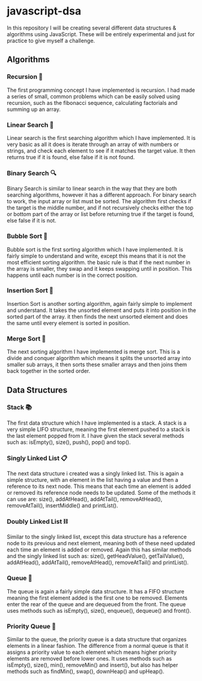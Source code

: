 # javascript-dsa

In this repository I will be creating several different data structures & algorithms using JavaScript. These will be entirely experimental and just for practice to give myself a challenge.

## Algorithms

### Recursion 🔁

The first programming concept I have implemented is recursion. I had made a series of small, common problems which can be easily solved using recursion, such as the fibonacci sequence, calculating factorials and summing up an array.

### Linear Search 🔎

Linear search is the first searching algorithm which I have implemented. It is very basic as all it does is iterate through an array of with numbers or strings, and check each element to see if it matches the target value. It then returns true if it is found, else false if it is not found.

### Binary Search 🔍

Binary Search is similar to linear search in the way that they are both searching algorithms, however it has a different approach. For binary search to work, the input array or list must be sorted. The algorithm first checks if the target is the middle number, and if not recursively checks either the top or bottom part of the array or list before returning true if the target is found, else false if it is not.

### Bubble Sort 🫧

Bubble sort is the first sorting algorithm which I have implemented. It is fairly simple to understand and write, except this means that it is not the most efficient sorting algorithm. the basic rule is that if the next number in the array is smaller, they swap and it keeps swapping until in position. This happens until each number is in the correct position.

### Insertion Sort 📲

Insertion Sort is another sorting algorithm, again fairly simple to implement and understand. It takes the unsorted element and puts it into position in the sorted part of the array. it then finds the next unsorted element and does the same until every element is sorted in position.

### Merge Sort 🔗

The next sorting algorithm I have implemented is merge sort. This is a divide and conquer algorithm which means it splits the unsorted array into smaller sub arrays, it then sorts these smaller arrays and then joins them back together in the sorted order.

## Data Structures

### Stack 📚

The first data structure which I have implemented is a stack. A stack is a very simple LIFO structure, meaning the first element pushed to a stack is the last element popped from it. I have given the stack several methods such as: isEmpty(), size(), push(), pop() and top().

### Singly Linked List 📋

The next data structure i created was a singly linked list. This is again a simple structure, with an element in the list having a value and then a reference to its next node. This means that each time an element is added or removed its reference node needs to be updated. Some of the methods it can use are: size(), addAtHead(), addAtTail(), removeAtHead(), removeAtTail(), insertMiddle() and printList().

### Doubly Linked List ⛓️

Similar to the singly linked list, except this data structure has a reference node to its previous and next element, meaning both of these need updated each time an element is added or removed. Again this has similar methods and the singly linked list such as: size(), getHeadValue(), getTailValue(), addAtHead(), addAtTail(), removeAtHead(), removeAtTail() and printList().

### Queue 👥

The queue is again a fairly simple data structure. It has a FIFO structure meaning the first element added is the first one to be removed. Elements enter the rear of the queue and are dequeued from the front. The queue uses methods such as isEmpty(), size(), enqueue(), dequeue() and front().

### Priority Queue 🥇

Similar to the queue, the priority queue is a data structure that organizes elements in a linear fashion. The difference from a normal queue is that it assigns a priority value to each element which means higher priority elements are removed before lower ones. It uses methods such as isEmpty(), size(), min(), removeMin() and insert(), but also has helper methods such as findMin(), swap(), downHeap() and upHeap().